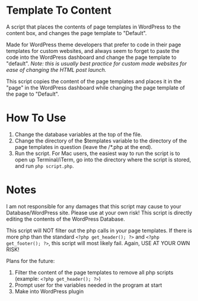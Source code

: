 # Template To Content
A script that places the contents of page templates in WordPress to the content box, and changes the page template to "Default".

Made for WordPress theme developers that prefer to code in their page templates for custom websites, and always seem to forget to paste the code into the WordPress dashboard and change the page template to "default". 
_Note: this is usually best practice for custom made websites for ease of changing the HTML post launch._

This script copies the content of the page templates and places it in the "page" in the WordPress dashboard while changing the page template of the page to "Default". 

# How To Use
1. Change the database variables at the top of the file. 
2. Change the directory of the $templates variable to the directory of the page templates in question (leave the /*.php at the end). 
3. Run the script. For Mac users, the easiest way to run the script is to open up Terminal/iTerm, go into the directory where the script is stored, and run `php script.php`. 

# Notes
I am not responsible for any damages that this script may cause to your Database/WordPress site. Please use at your own risk! This script is directly editing the contents of the WordPress Database. 

This script will NOT filter out the php calls in your page templates. If there is more php than the standard `<?php get_header(); ?>` and `<?php get_footer(); ?>`, this script will most likely fail. Again, USE AT YOUR OWN RISK!

Plans for the future:

1. Filter the content of the page templates to remove all php scripts (example: `<?php get_header(); ?>`)
2. Prompt user for the variables needed in the program at start
3. Make into WordPress plugin 
